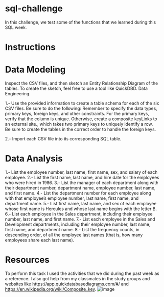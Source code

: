 # sql-challenge

In this challenge, we test some of the functions that we learned during this SQL week.

# Instructions

# Data Modeling

Inspect the CSV files, and then sketch an Entity Relationship Diagram of the tables. To create the sketch, feel free to use a tool like QuickDBD.
Data Engineering

1.- Use the provided information to create a table schema for each of the six CSV files. Be sure to do the following:
Remember to specify the data types, primary keys, foreign keys, and other constraints.
For the primary keys, verify that the column is unique. Otherwise, create a composite keyLinks to an external site., which takes two primary keys to uniquely identify a row.
Be sure to create the tables in the correct order to handle the foreign keys.

2.- Import each CSV file into its corresponding SQL table.

# Data Analysis

1.- List the employee number, last name, first name, sex, and salary of each employee.
2.- List the first name, last name, and hire date for the employees who were hired in 1986.
3.- List the manager of each department along with their department number, department name, employee number, last name, and first name.
4.- List the department number for each employee along with that employee’s employee number, last name, first name, and department name.
5.- List first name, last name, and sex of each employee whose first name is Hercules and whose last name begins with the letter B.
6.- List each employee in the Sales department, including their employee number, last name, and first name.
7.- List each employee in the Sales and Development departments, including their employee number, last name, first name, and department name.
8.- List the frequency counts, in descending order, of all the employee last names (that is, how many employees share each last name).

# Resources

To perform this task I used the activities that we did during the past week as a reference. I also got help from my classmates in the study groups and websites like https://app.quickdatabasediagrams.com/#/ and https://en.wikipedia.org/wiki/Composite_key.
![image](https://github.com/Ever30/sql-challenge/assets/149534473/7baffa90-3ed4-4aa2-82d1-635a75acc9ca)

